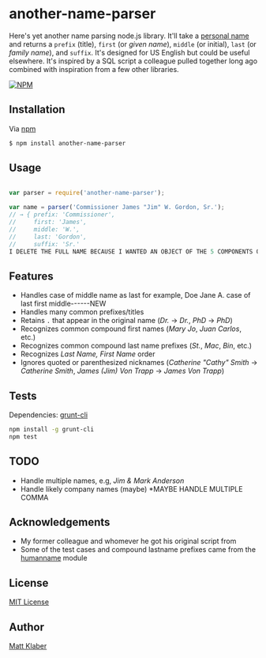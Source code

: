 # another-name-parser


Here's yet another name parsing node.js library. It'll take a [personal name](https://en.wikipedia.org/wiki/Personal_name) 
and returns a `prefix` (title), `first` (or *given name*), `middle` (or initial), `last` (or *family name*), 
and `suffix`. It's designed for US English but could be useful elsewhere. It's inspired by a SQL script a 
colleague pulled together long ago combined with inspiration from a few other libraries.


[![NPM](https://nodei.co/npm/another-name-parser.png)](https://nodei.co/npm/another-name-parser/)


## Installation

Via [npm](https://www.npmjs.com/package/another-name-parser)

```bash
$ npm install another-name-parser
```

## Usage

```javascript

var parser = require('another-name-parser');

var name = parser('Commissioner James "Jim" W. Gordon, Sr.');
// → { prefix: 'Commissioner',
//     first: 'James',
//     middle: 'W.',
//     last: 'Gordon',
//     suffix: 'Sr.'
I DELETE THE FULL NAME BECAUSE I WANTED AN OBJECT OF THE 5 COMPONENTS ONLY
```

## Features

* Handles case of middle name as last for example, Doe Jane A. case of last first middle------NEW
* Handles many common prefixes/titles
* Retains `.` that appear in the original name (*Dr.* &rarr; *Dr.*, *PhD* &rarr; *PhD*)
* Recognizes common compound first names (*Mary Jo*, *Juan Carlos*, etc.)
* Recognizes common compound last name prefixes (*St.*, *Mac*, *Bin*, etc.)
* Recognizes *Last Name, First Name* order
* Ignores quoted or parenthesized nicknames (*Catherine "Cathy" Smith* &rarr; *Catherine Smith*, *James (Jim) Von Trapp* &rarr; *James Von Trapp*)


## Tests

Dependencies: [grunt-cli](https://www.npmjs.com/package/grunt-cli)

```bash
npm install -g grunt-cli
npm test
```


## TODO

* Handle multiple names, e.g, *Jim & Mark Anderson*
* Handle likely company names (maybe)
*MAYBE HANDLE MULTIPLE COMMA

## Acknowledgements

* My former colleague and whomever he got his original script from
* Some of the test cases and compound lastname prefixes came from the [humanname](https://www.npmjs.com/package/humanname) module


## License

[MIT License](http://www.opensource.org/licenses/mit-license.php)

## Author

[Matt Klaber](https://github.com/mklaber)
